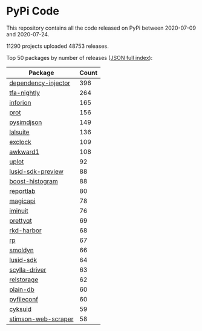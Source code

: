 # PyPi Code

This repository contains all the code released on PyPi between 2020-07-09 and 2020-07-24.

11290 projects uploaded 48753 releases. 

Top 50 packages by number of releases ([JSON full index](./index.json)):

| Package   | Count |
|-----------|-------|
| [dependency-injector](https://github.com/pypi-data/pypi-code-59/tree/import/dependency-injector) | 396 |
| [tfa-nightly](https://github.com/pypi-data/pypi-code-59/tree/import/tfa-nightly) | 264 |
| [inforion](https://github.com/pypi-data/pypi-code-59/tree/import/inforion) | 165 |
| [prot](https://github.com/pypi-data/pypi-code-59/tree/import/prot) | 156 |
| [pysimdjson](https://github.com/pypi-data/pypi-code-59/tree/import/pysimdjson) | 149 |
| [lalsuite](https://github.com/pypi-data/pypi-code-59/tree/import/lalsuite) | 136 |
| [exclock](https://github.com/pypi-data/pypi-code-59/tree/import/exclock) | 109 |
| [awkward1](https://github.com/pypi-data/pypi-code-59/tree/import/awkward1) | 108 |
| [uplot](https://github.com/pypi-data/pypi-code-59/tree/import/uplot) | 92 |
| [lusid-sdk-preview](https://github.com/pypi-data/pypi-code-59/tree/import/lusid-sdk-preview) | 88 |
| [boost-histogram](https://github.com/pypi-data/pypi-code-59/tree/import/boost-histogram) | 88 |
| [reportlab](https://github.com/pypi-data/pypi-code-59/tree/import/reportlab) | 80 |
| [magicapi](https://github.com/pypi-data/pypi-code-59/tree/import/magicapi) | 78 |
| [iminuit](https://github.com/pypi-data/pypi-code-59/tree/import/iminuit) | 76 |
| [prettyqt](https://github.com/pypi-data/pypi-code-59/tree/import/prettyqt) | 69 |
| [rkd-harbor](https://github.com/pypi-data/pypi-code-59/tree/import/rkd-harbor) | 68 |
| [rp](https://github.com/pypi-data/pypi-code-59/tree/import/rp) | 67 |
| [smoldyn](https://github.com/pypi-data/pypi-code-59/tree/import/smoldyn) | 66 |
| [lusid-sdk](https://github.com/pypi-data/pypi-code-59/tree/import/lusid-sdk) | 64 |
| [scylla-driver](https://github.com/pypi-data/pypi-code-59/tree/import/scylla-driver) | 63 |
| [relstorage](https://github.com/pypi-data/pypi-code-59/tree/import/relstorage) | 62 |
| [plain-db](https://github.com/pypi-data/pypi-code-59/tree/import/plain-db) | 60 |
| [pyfileconf](https://github.com/pypi-data/pypi-code-59/tree/import/pyfileconf) | 60 |
| [cyksuid](https://github.com/pypi-data/pypi-code-59/tree/import/cyksuid) | 59 |
| [stimson-web-scraper](https://github.com/pypi-data/pypi-code-59/tree/import/stimson-web-scraper) | 58 |
